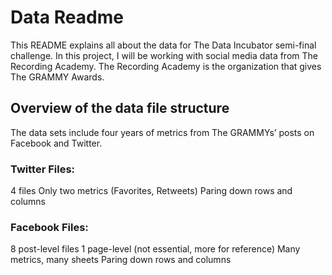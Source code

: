 # Data Readme
This README explains all about the data for The Data Incubator semi-final challenge. 
In this project, I will be working with social media data from The Recording Academy. The Recording Academy is the organization that gives The GRAMMY Awards.

## Overview of the data file structure
The data sets include four years of metrics from The GRAMMYs’ posts on Facebook and Twitter.

### Twitter Files:
4 files
Only two metrics (Favorites, Retweets)
Paring down rows and columns

### Facebook Files:
8 post-level files
1 page-level (not essential, more for reference)
Many metrics, many sheets
Paring down rows and columns
